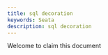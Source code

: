 ```yaml
---
title: sql decoration
keywords: Seata
description: sql decoration
---
```


Welcome to claim this document